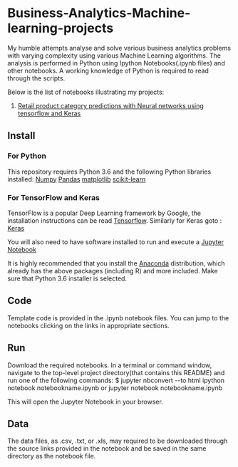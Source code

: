 # Business-Analytics-Machine-learning-projects
 My humble attempts analyse and solve various business analytics problems with varying complexity using various Machine Learning algorithms. The analysis is performed in Python using Ipython Notebooks(.ipynb files) and other notebooks. A working knowledge of Python is required to read through the scripts.

Below is the list of notebooks illustrating my projects:
1. [Retail product category predictions with Neural networks using tensorflow and Keras](https://github.com/remyaem/Business-Analytics-Machine-learning-projects/blob/master/Retail%20product%20category%20predictions%20with%20Neural%20networks.ipynb)


## Install

### For Python

This repository requires Python 3.6 and the following Python libraries installed:
[Numpy](http://www.numpy.org/)
[Pandas](http://pandas.pydata.org/)
[matplotlib](https://matplotlib.org/)
[scikit-learn](https://scikit-learn.org/stable/)

### For TensorFlow and Keras

TensorFlow is a popular Deep Learning framework by Google, the installation instructions can be read [Tensorflow](https://www.tensorflow.org/install/). Similarly for Keras goto : [Keras](https://keras.io/#installation)

You will also need to have software installed to run and execute a [Jupyter Notebook](http://ipython.org/notebook.html)

It is highly recommended that you install the [Anaconda](https://www.anaconda.com/distribution/) distribution, which already has the above packages (including R) and more included. Make sure that Python 3.6 installer is selected.

## Code
Template code is provided in the .ipynb notebook files. You can jump to the notebooks clicking on the links in appropriate sections.

## Run
Download the required notebooks. In a terminal or command window, navigate to the top-level project directory(that contains this README) and run one of the following commands:
$ jupyter nbconvert --to html ipython notebook notebookname.ipynb 
or
jupyter notebook notebookname.ipynb

This will open the Jupyter Notebook in your browser.

## Data
The data files, as .csv, .txt, or .xls, may required to be downloaded through the source links provided in the notebook and be saved in the same directory as the notebook file.
